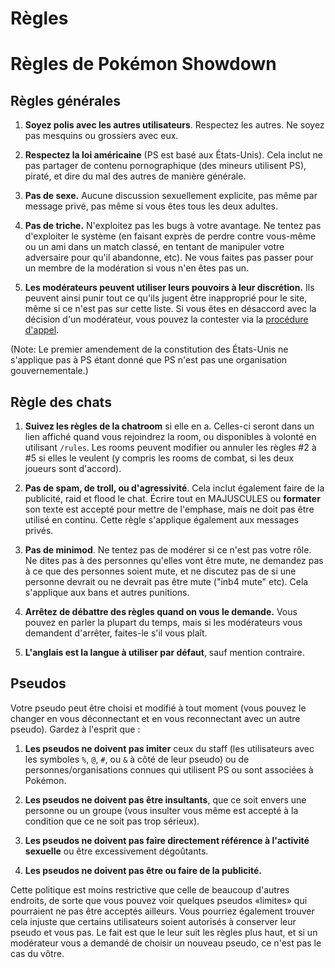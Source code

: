 # Règles

# Règles de Pokémon Showdown

## Règles générales

1. **Soyez polis avec les autres utilisateurs**. Respectez les autres. Ne soyez pas mesquins ou grossiers avec eux.

2. **Respectez la loi américaine** (PS est basé aux États-Unis). Cela inclut ne pas partager de contenu pornographique (des mineurs utilisent PS), piraté, et dire du mal des autres de manière générale.

3. **Pas de sexe.** Aucune discussion sexuellement explicite, pas même par message privé, pas même si vous êtes tous les deux adultes.

4. **Pas de triche.** N'exploitez pas les bugs à votre avantage. Ne tentez pas d'exploiter le système (en faisant exprès de perdre contre vous-même ou un ami dans un match classé, en tentant de manipuler votre adversaire pour qu'il abandonne, etc). Ne vous faites pas passer pour un membre de la modération si vous n'en êtes pas un.

5. **Les modérateurs peuvent utiliser leurs pouvoirs à leur discrétion.** Ils peuvent ainsi punir tout ce qu'ils jugent être inapproprié pour le site, même si ce n'est pas sur cette liste. Si vous êtes en désaccord avec la décision d'un modérateur, vous pouvez la contester via la [procédure d'appel](https://play.pokemonshowdown.com/view-help-request--appeal).

(Note: Le premier amendement de la constitution des États-Unis ne s'applique pas à PS étant donné que PS n'est pas une organisation gouvernementale.)

## Règle des chats

1. **Suivez les règles de la chatroom** si elle en a. Celles-ci seront dans un lien affiché quand vous rejoindrez la room, ou disponibles à volonté en utilisant `/rules`. Les rooms peuvent modifier ou annuler les règles #2 à #5 si elles le veulent (y compris les rooms de combat, si les deux joueurs sont d'accord).

2. **Pas de spam, de troll, ou d'agressivité**. Cela inclut également faire de la publicité, raid et flood le chat. Écrire tout en MAJUSCULES ou __formater__ son texte est accepté pour mettre de l'emphase, mais ne doit pas être utilisé en continu. Cette règle s'applique également aux messages privés.

3. **Pas de minimod**. Ne tentez pas de modérer si ce n'est pas votre rôle. Ne dites pas à des personnes qu'elles vont être mute, ne demandez pas à ce que des personnes soient mute, et ne discutez pas de si une personne devrait ou ne devrait pas être mute ("inb4 mute" etc). Cela s'applique aux bans et autres punitions.

4. **Arrêtez de débattre des règles quand on vous le demande.** Vous pouvez en parler la plupart du temps, mais si les modérateurs vous demandent d'arrêter, faites-le s'il vous plaît.

5. **L'anglais est la langue à utiliser par défaut**, sauf mention contraire.

## Pseudos

Votre pseudo peut être choisi et modifié à tout moment (vous pouvez le changer en vous déconnectant et en vous reconnectant avec un autre pseudo). Gardez à l'esprit que :

1. **Les pseudos ne doivent pas imiter** ceux du staff (les utilisateurs avec les symboles `%`, `@`, `#`, ou `&` à côté de leur pseudo) ou de personnes/organisations connues qui utilisent PS ou sont associées à Pokémon.

2. **Les pseudos ne doivent pas être insultants**, que ce soit envers une personne ou un groupe (vous insulter vous même est accepté à la condition que ce ne soit pas trop sérieux).

3. **Les pseudos ne doivent pas faire directement référence à l'activité sexuelle** ou être excessivement dégoûtants.

4. **Les pseudos ne doivent pas être ou faire de la publicité.**

Cette politique est moins restrictive que celle de beaucoup d'autres endroits, de sorte que vous pouvez voir quelques pseudos «limites» qui pourraient ne pas être acceptés ailleurs. Vous pourriez également trouver cela injuste que certains utilisateurs soient autorisés à conserver leur pseudo et vous pas. Le fait est que le leur suit les règles plus haut, et si un modérateur vous a demandé de choisir un nouveau pseudo, ce n'est pas le cas du vôtre.
